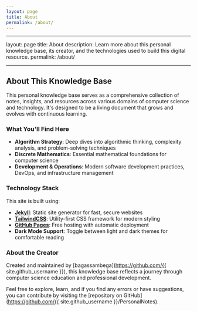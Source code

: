 ```yaml
---
layout: page
title: About
permalink: /about/
---
```


---

layout: page
title: About
description: Learn more about this personal knowledge base, its creator, and the technologies used to build this digital resource.
permalink: /about/

---

## About This Knowledge Base

This personal knowledge base serves as a comprehensive collection of notes, insights, and resources across various domains of computer science and technology. It's designed to be a living document that grows and evolves with continuous learning.

### What You'll Find Here

- **Algorithm Strategy**: Deep dives into algorithmic thinking, complexity analysis, and problem-solving techniques
- **Discrete Mathematics**: Essential mathematical foundations for computer science
- **Development & Operations**: Modern software development practices, DevOps, and infrastructure management

### Technology Stack

This site is built using:

- **[Jekyll](https://jekyllrb.com/)**: Static site generator for fast, secure websites
- **[TailwindCSS](https://tailwindcss.com/)**: Utility-first CSS framework for modern styling
- **[GitHub Pages](https://pages.github.com/)**: Free hosting with automatic deployment
- **Dark Mode Support**: Toggle between light and dark themes for comfortable reading

### About the Creator

Created and maintained by [bagassambega](https://github.com/{{ site.github_username }}), this knowledge base reflects a journey through computer science education and professional development.

Feel free to explore, learn, and if you find any errors or have suggestions, you can contribute by visiting the [repository on GitHub](https://github.com/{{ site.github_username }}/PersonalNotes).
